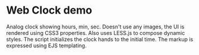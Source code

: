 Web Clock demo
================

Analog clock showing hours, min, sec.  Doesn't use any images,
the UI is rendered using CSS3 properties.  Also uses LESS.js to
compose dynamic styles.  The script initializes the clock hands
to the initial time.  The markup is expressed using EJS templating.
